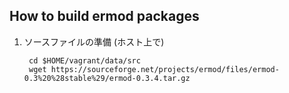 ## How to build ermod packages

1. ソースファイルの準備 (ホスト上で)

        cd $HOME/vagrant/data/src
        wget https://sourceforge.net/projects/ermod/files/ermod-0.3%20%28stable%29/ermod-0.3.4.tar.gz

